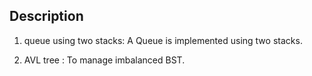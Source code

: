 ## Description

1) queue using two stacks:
A Queue is implemented using two stacks.

2) AVL tree :
To manage imbalanced BST.

